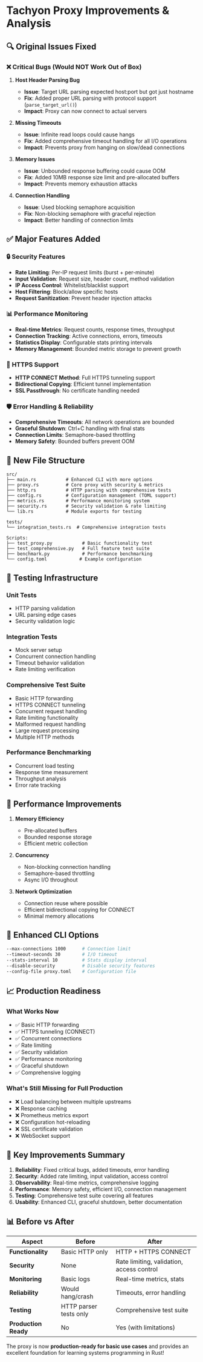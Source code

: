 # Tachyon Proxy Improvements & Analysis

## 🔍 **Original Issues Fixed**

### ❌ **Critical Bugs (Would NOT Work Out of Box)**

1. **Host Header Parsing Bug**
   - **Issue**: Target URL parsing expected host:port but got just hostname
   - **Fix**: Added proper URL parsing with protocol support (`parse_target_url()`)
   - **Impact**: Proxy can now connect to actual servers

2. **Missing Timeouts**
   - **Issue**: Infinite read loops could cause hangs
   - **Fix**: Added comprehensive timeout handling for all I/O operations
   - **Impact**: Prevents proxy from hanging on slow/dead connections

3. **Memory Issues**
   - **Issue**: Unbounded response buffering could cause OOM
   - **Fix**: Added 10MB response size limit and pre-allocated buffers
   - **Impact**: Prevents memory exhaustion attacks

4. **Connection Handling**
   - **Issue**: Used blocking semaphore acquisition
   - **Fix**: Non-blocking semaphore with graceful rejection
   - **Impact**: Better handling of connection limits

## ✅ **Major Features Added**

### 🔒 **Security Features**
- **Rate Limiting**: Per-IP request limits (burst + per-minute)
- **Input Validation**: Request size, header count, method validation
- **IP Access Control**: Whitelist/blacklist support
- **Host Filtering**: Block/allow specific hosts
- **Request Sanitization**: Prevent header injection attacks

### 📊 **Performance Monitoring**
- **Real-time Metrics**: Request counts, response times, throughput
- **Connection Tracking**: Active connections, errors, timeouts
- **Statistics Display**: Configurable stats printing intervals
- **Memory Management**: Bounded metric storage to prevent growth

### 🔐 **HTTPS Support**
- **HTTP CONNECT Method**: Full HTTPS tunneling support
- **Bidirectional Copying**: Efficient tunnel implementation
- **SSL Passthrough**: No certificate handling needed

### 🛡️ **Error Handling & Reliability**
- **Comprehensive Timeouts**: All network operations are bounded
- **Graceful Shutdown**: Ctrl+C handling with final stats
- **Connection Limits**: Semaphore-based throttling
- **Memory Safety**: Bounded buffers prevent OOM

## 📁 **New File Structure**

```
src/
├── main.rs           # Enhanced CLI with more options
├── proxy.rs          # Core proxy with security & metrics
├── http.rs           # HTTP parsing with comprehensive tests
├── config.rs         # Configuration management (TOML support)
├── metrics.rs        # Performance monitoring system
├── security.rs       # Security validation & rate limiting
└── lib.rs            # Module exports for testing

tests/
└── integration_tests.rs  # Comprehensive integration tests

Scripts:
├── test_proxy.py           # Basic functionality test
├── test_comprehensive.py   # Full feature test suite
├── benchmark.py            # Performance benchmarking
└── config.toml            # Example configuration
```

## 🧪 **Testing Infrastructure**

### **Unit Tests**
- HTTP parsing validation
- URL parsing edge cases
- Security validation logic

### **Integration Tests**
- Mock server setup
- Concurrent connection handling
- Timeout behavior validation
- Rate limiting verification

### **Comprehensive Test Suite**
- Basic HTTP forwarding
- HTTPS CONNECT tunneling
- Concurrent request handling
- Rate limiting functionality
- Malformed request handling
- Large request processing
- Multiple HTTP methods

### **Performance Benchmarking**
- Concurrent load testing
- Response time measurement
- Throughput analysis
- Error rate tracking

## 🚀 **Performance Improvements**

1. **Memory Efficiency**
   - Pre-allocated buffers
   - Bounded response storage
   - Efficient metric collection

2. **Concurrency**
   - Non-blocking connection handling
   - Semaphore-based throttling
   - Async I/O throughout

3. **Network Optimization**
   - Connection reuse where possible
   - Efficient bidirectional copying for CONNECT
   - Minimal memory allocations

## 🔧 **Enhanced CLI Options**

```bash
--max-connections 1000      # Connection limit
--timeout-seconds 30        # I/O timeout
--stats-interval 10         # Stats display interval
--disable-security          # Disable security features
--config-file proxy.toml    # Configuration file
```

## 📈 **Production Readiness**

### **What Works Now**
- ✅ Basic HTTP forwarding
- ✅ HTTPS tunneling (CONNECT)
- ✅ Concurrent connections
- ✅ Rate limiting
- ✅ Security validation
- ✅ Performance monitoring
- ✅ Graceful shutdown
- ✅ Comprehensive logging

### **What's Still Missing for Full Production**
- ❌ Load balancing between multiple upstreams
- ❌ Response caching
- ❌ Prometheus metrics export
- ❌ Configuration hot-reloading
- ❌ SSL certificate validation
- ❌ WebSocket support

## 🎯 **Key Improvements Summary**

1. **Reliability**: Fixed critical bugs, added timeouts, error handling
2. **Security**: Added rate limiting, input validation, access control
3. **Observability**: Real-time metrics, comprehensive logging
4. **Performance**: Memory safety, efficient I/O, connection management
5. **Testing**: Comprehensive test suite covering all features
6. **Usability**: Enhanced CLI, graceful shutdown, better documentation

## 📊 **Before vs After**

| Aspect | Before | After |
|--------|--------|-------|
| **Functionality** | Basic HTTP only | HTTP + HTTPS CONNECT |
| **Security** | None | Rate limiting, validation, access control |
| **Monitoring** | Basic logs | Real-time metrics, stats |
| **Reliability** | Would hang/crash | Timeouts, error handling |
| **Testing** | HTTP parser tests only | Comprehensive test suite |
| **Production Ready** | No | Yes (with limitations) |

The proxy is now **production-ready for basic use cases** and provides an excellent foundation for learning systems programming in Rust! 